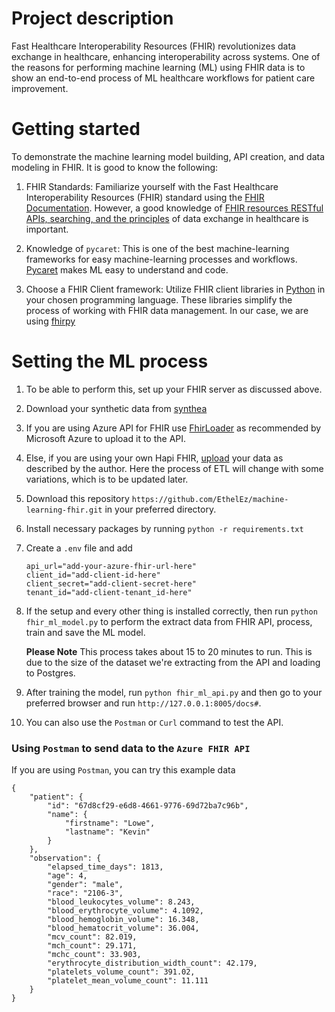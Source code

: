 # Project description
Fast Healthcare Interoperability Resources (FHIR) revolutionizes data exchange in healthcare, enhancing interoperability across systems. One of the reasons for performing machine learning (ML) using FHIR data is to show an end-to-end process of ML healthcare workflows for patient care improvement.

# Getting started
To demonstrate the machine learning model building, API creation, and data modeling in FHIR. It is good to know the following:
1. FHIR Standards:
Familiarize yourself with the Fast Healthcare Interoperability Resources (FHIR) standard using the [FHIR Documentation](https://fhir-ru.github.io/documentation.html). However, a good knowledge of [FHIR resources RESTful APIs, searching, and the principles](https://fhir-ru.github.io/search.html) of data exchange in healthcare is important.

2. Knowledge of `pycaret`:
This is one of the best machine-learning frameworks for easy machine-learning processes and workflows. [Pycaret](https://pycaret.gitbook.io/docs/get-started/installation) makes ML easy to understand and code.
4. Choose a FHIR Client framework:
Utilize FHIR client libraries in [Python](https://docs.smarthealthit.org/client-py/) in your chosen programming language. These libraries simplify the process of working with FHIR data management. In our case, we are using [fhirpy](https://github.com/beda-software/fhir-py#readme)

# Setting the ML process
1. To be able to perform this, set up your FHIR server as discussed above.
2. Download your synthetic data from [synthea](https://mitre.box.com/shared/static/ydmcj2kpwzoyt6zndx4yfz163hfvyhd0.zip)
3. If you are using Azure API for FHIR use [FhirLoader](https://github.com/hansenms/FhirLoader) as recommended by Microsoft Azure to upload it to the API.
4. Else, if you are using your own Hapi FHIR, [upload](https://rajvansia.com/synthea-hapi-fhir.html) your data as described by the author.
     Here the process of ETL will change with some variations, which is to be updated later.
5. Download this repository `https://github.com/EthelEz/machine-learning-fhir.git` in your preferred directory.
6. Install necessary packages by running `python -r requirements.txt`
7. Create a `.env` file and add
     ```
     api_url="add-your-azure-fhir-url-here"
     client_id="add-client-id-here"
     client_secret="add-client-secret-here"
     tenant_id="add-client-tenant_id-here"
     ```
10. If the setup and every other thing is installed correctly, then run `python fhir_ml_model.py` to perform the extract data from FHIR API, process, train and save the ML model.
    
      **Please Note** This process takes about 15 to 20 minutes to run. This is due to the size of the dataset we're extracting from the API and loading to Postgres.
11. After training the model, run `python fhir_ml_api.py` and then go to your preferred browser and run `http://127.0.0.1:8005/docs#`.
12. You can also use the `Postman` or `Curl` command to test the API.


### Using `Postman` to send data to the `Azure FHIR API`

If you are using `Postman`, you can try this example data
```
{
    "patient": {
        "id": "67d8cf29-e6d8-4661-9776-69d72ba7c96b",
        "name": {
            "firstname": "Lowe",
            "lastname": "Kevin"
        }
    },
    "observation": {
        "elapsed_time_days": 1813,
        "age": 4,
        "gender": "male",
        "race": "2106-3",
        "blood_leukocytes_volume": 8.243,
        "blood_erythrocyte_volume": 4.1092,
        "blood_hemoglobin_volume": 16.348,
        "blood_hematocrit_volume": 36.004,
        "mcv_count": 82.019,
        "mch_count": 29.171,
        "mchc_count": 33.903,
        "erythrocyte_distribution_width_count": 42.179,
        "platelets_volume_count": 391.02,
        "platelet_mean_volume_count": 11.111
    }
}
```
